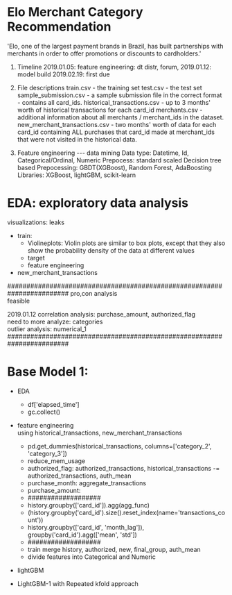 # Elo Merchant Category Recommendation
'Elo, one of the largest payment brands in Brazil, has built partnerships with merchants in order to offer promotions or discounts to cardholders.' 

1. Timeline
2019.01.05: feature engineering: dt distr, forum, 
2019.01.12: model build
2019.02.19: first due

2. File descriptions
train.csv - the training set
test.csv - the test set
sample_submission.csv - a sample submission file in the correct format - contains all card_ids.
historical_transactions.csv - up to 3 months' worth of historical transactions for each card_id
merchants.csv - additional information about all merchants / merchant_ids in the dataset.
new_merchant_transactions.csv - two months' worth of data for each card_id containing ALL purchases that card_id made at merchant_ids that were not visited in the historical data.


3. Feature engineering --- data mining
Data type: Datetime, Id, Categorical/Ordinal, Numeric
Prepocess: standard scaled
Decision tree based Prepocessing: GBDT(XGBoost), Random Forest, AdaBoosting
Libraries: XGBoost, lightGBM, scikit-learn


# EDA: exploratory data analysis
visualizations: leaks

+ train: <br/>
  - Violineplots: Violin plots are similar to box plots, except that they also show the probability density of the data at different values <br/>
  - target<br/>
  - feature engineering<br/>
+ new_merchant_transactions

########################################################################
pro,con analysis<br/>
feasible <br/>

2019.01.12
correlation analysis: purchase_amount, authorized_flag<br/>
need to more analyze: categories<br/>
outlier analysis: numerical_1<br/>
########################################################################

# Base Model 1:<br/>
+ EDA <br/>
  - df['elapsed_time']
  - gc.collect()

+ feature engineering <br/>
using historical_transactions, new_merchant_transactions<br/>
  - pd.get_dummies(historical_transactions, columns=['category_2', 'category_3'])
  - reduce_mem_usage
  - authorized_flag: authorized_transactions, historical_transactions -= authorized_transactions, auth_mean
  - purchase_month: aggregate_transactions
  - purchase_amount: 
  - ###################
  - history.groupby(['card_id']).agg(agg_func)
  - (history.groupby('card_id').size().reset_index(name='transactions_count'))
  - history.groupby(['card_id', 'month_lag']), groupby('card_id').agg(['mean', 'std'])
  - ###################
  - train merge history, authorized, new, final_group, auth_mean
  - divide features into Categorical and Numeric
  
+ lightGBM  
+ LightGBM-1 with Repeated kfold approach
